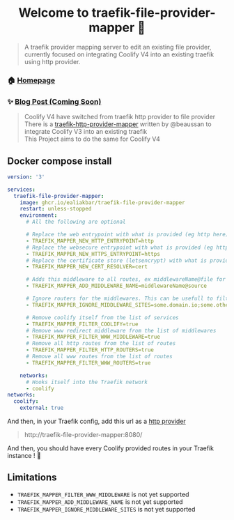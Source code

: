 <h1 align="center">Welcome to traefik-file-provider-mapper 👋</h1>

> A traefik provider mapping server to edit an existing file provider, currently focused on integrating Coolify V4 into an existing traefik using http provider.
### 🏠 [Homepage](https://github.com/EAliakbar/traefik-file-provider-mapper#readme)
### ✨ [Blog Post (Coming Soon)]()

> Coolify V4 have switched from traefik http provider to file provider  
> There is a [traefik-http-provider-mapper](https://github.com/beaussan/traefik-http-provider-mapper) written by @beaussan to integrate Coolify V3 into an existing traefik  
> This Project aims to do the same for Coolify V4

## Docker compose install

```yaml
version: '3'

services:
  traefik-file-provider-mapper:
    image: ghcr.io/ealiakbar/traefik-file-provider-mapper
    restart: unless-stopped
    environment:
      # All the following are optional

      # Replace the web entrypoint with what is provided (eg http here)
      - TRAEFIK_MAPPER_NEW_HTTP_ENTRYPOINT=http
      # Replace the websecure entrypoint with what is provided (eg https here)
      - TRAEFIK_MAPPER_NEW_HTTPS_ENTRYPOINT=https
      # Replace the certificate store (letsencrypt) with what is provided (eg cert here)
      - TRAEFIK_MAPPER_NEW_CERT_RESOLVER=cert

      # Adds this middleware to all routes, ex middlewareName@file for a file base middleware, middlewareName@docker for a docker base middleware
      - TRAEFIK_MAPPER_ADD_MIDDLEWARE_NAME=middlewareName@source

      # Ignore routers for the middlewares. This can be usefull to filter out some domains
      - TRAEFIK_MAPPER_IGNORE_MIDDLEWARE_SITES=some.domain.io;some.other.domain.io

      # Remove coolify itself from the list of services
      - TRAEFIK_MAPPER_FILTER_COOLIFY=true
      # Remove www redirect middleware from the list of middlewares
      - TRAEFIK_MAPPER_FILTER_WWW_MIDDLEWARE=true
      # Remove all http routes from the list of routes
      - TRAEFIK_MAPPER_FILTER_HTTP_ROUTERS=true
      # Remove all www routes from the list of routes
      - TRAEFIK_MAPPER_FILTER_WWW_ROUTERS=true

    networks:
      # Hooks itself into the Traefik network
      - coolify
networks:
  coolify:
    external: true

```

And then, in your Traefik config, add this url as a [http provider](https://doc.traefik.io/traefik/providers/http/#provider-configuration)

> http://traefik-file-provider-mapper:8080/

And then, you should have every Coolify provided routes in your Traefik instance ! :tada:

## Limitations
- `TRAEFIK_MAPPER_FILTER_WWW_MIDDLEWARE` is not yet supported
- `TRAEFIK_MAPPER_ADD_MIDDLEWARE_NAME` is not yet supported
- `TRAEFIK_MAPPER_IGNORE_MIDDLEWARE_SITES` is not yet supported